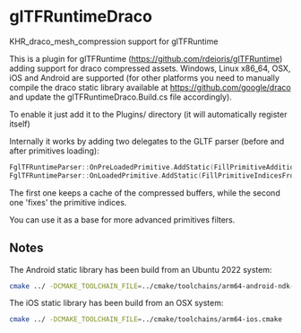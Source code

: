 # glTFRuntimeDraco
KHR_draco_mesh_compression support for glTFRuntime

This is a plugin for glTFRuntime (https://github.com/rdeioris/glTFRuntime) adding support for draco compressed assets.
Windows, Linux x86_64, OSX, iOS and Android are supported (for other platforms you need to manually compile the draco static library available at https://github.com/google/draco and update the glTFRuntimeDraco.Build.cs file accordingly).

To enable it just add it to the Plugins/ directory (it will automatically register itself)

Internally it works by adding two delegates to the GLTF parser (before and after primitives loading):

```cpp
FglTFRuntimeParser::OnPreLoadedPrimitive.AddStatic(FillPrimitiveAdditionalBufferViewsFromDraco);
FglTFRuntimeParser::OnLoadedPrimitive.AddStatic(FillPrimitiveIndicesFromDraco);
```

The first one keeps a cache of the compressed buffers, while the second one 'fixes' the primitive indices.

You can use it as a base for more advanced primitives filters.

## Notes

The Android static library has been build from an Ubuntu 2022 system:

```sh
cmake ../ -DCMAKE_TOOLCHAIN_FILE=../cmake/toolchains/arm64-android-ndk-libcpp.cmake -DDRACO_ANDROID_NDK_PATH=/usr/lib/android-ndk  -DANDROID_ABI=arm64-v8a
```

The iOS static library has been build from an OSX system:

```sh
cmake ../ -DCMAKE_TOOLCHAIN_FILE=../cmake/toolchains/arm64-ios.cmake
```
